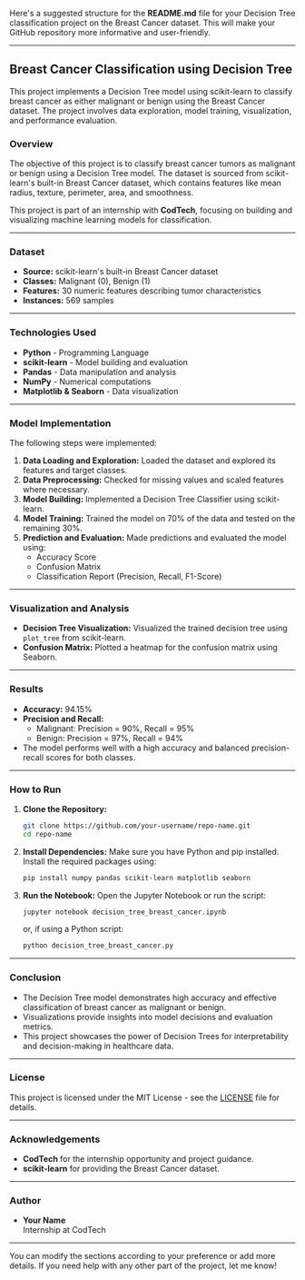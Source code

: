 Here's a suggested structure for the **README.md** file for your Decision Tree classification project on the Breast Cancer dataset. This will make your GitHub repository more informative and user-friendly. 

---

## Breast Cancer Classification using Decision Tree

This project implements a Decision Tree model using scikit-learn to classify breast cancer as either malignant or benign using the Breast Cancer dataset. The project involves data exploration, model training, visualization, and performance evaluation.




### Overview
The objective of this project is to classify breast cancer tumors as malignant or benign using a Decision Tree model. The dataset is sourced from scikit-learn's built-in Breast Cancer dataset, which contains features like mean radius, texture, perimeter, area, and smoothness.

This project is part of an internship with **CodTech**, focusing on building and visualizing machine learning models for classification.

---

### Dataset
- **Source:** scikit-learn's built-in Breast Cancer dataset
- **Classes:** Malignant (0), Benign (1)
- **Features:** 30 numeric features describing tumor characteristics
- **Instances:** 569 samples

---

### Technologies Used
- **Python** - Programming Language
- **scikit-learn** - Model building and evaluation
- **Pandas** - Data manipulation and analysis
- **NumPy** - Numerical computations
- **Matplotlib & Seaborn** - Data visualization

---

### Model Implementation
The following steps were implemented:
1. **Data Loading and Exploration:** Loaded the dataset and explored its features and target classes.
2. **Data Preprocessing:** Checked for missing values and scaled features where necessary.
3. **Model Building:** Implemented a Decision Tree Classifier using scikit-learn.
4. **Model Training:** Trained the model on 70% of the data and tested on the remaining 30%.
5. **Prediction and Evaluation:** Made predictions and evaluated the model using:
   - Accuracy Score
   - Confusion Matrix
   - Classification Report (Precision, Recall, F1-Score)

---

### Visualization and Analysis
- **Decision Tree Visualization:** Visualized the trained decision tree using `plot_tree` from scikit-learn.
- **Confusion Matrix:** Plotted a heatmap for the confusion matrix using Seaborn.

---

### Results
- **Accuracy:** 94.15%  
- **Precision and Recall:**  
  - Malignant: Precision = 90%, Recall = 95%  
  - Benign: Precision = 97%, Recall = 94%  
- The model performs well with a high accuracy and balanced precision-recall scores for both classes.

---

### How to Run
1. **Clone the Repository:**
   ```bash
   git clone https://github.com/your-username/repo-name.git
   cd repo-name
   ```
2. **Install Dependencies:**
   Make sure you have Python and pip installed. Install the required packages using:
   ```bash
   pip install numpy pandas scikit-learn matplotlib seaborn
   ```
3. **Run the Notebook:**
   Open the Jupyter Notebook or run the script:
   ```bash
   jupyter notebook decision_tree_breast_cancer.ipynb
   ```
   or, if using a Python script:
   ```bash
   python decision_tree_breast_cancer.py
   ```

---

### Conclusion
- The Decision Tree model demonstrates high accuracy and effective classification of breast cancer as malignant or benign.
- Visualizations provide insights into model decisions and evaluation metrics.
- This project showcases the power of Decision Trees for interpretability and decision-making in healthcare data.

---

### License
This project is licensed under the MIT License - see the [LICENSE](LICENSE) file for details.

---

### Acknowledgements
- **CodTech** for the internship opportunity and project guidance.
- **scikit-learn** for providing the Breast Cancer dataset.

---

### Author
- **Your Name**  
  Internship at CodTech

---

You can modify the sections according to your preference or add more details. If you need help with any other part of the project, let me know!
